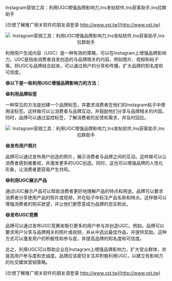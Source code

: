 Instagram营销工具：利用UGC增强品牌影响力,Ins发帖软件,Ins获客助手,Ins拉群助手

[😍想了解推广相关软件的朋友请登录 http://www.vst.tw](http://www.vst.tw)

 <center><img src="https://vst.tw/MP4/tuiguang/png/2.png" alt="Instagram营销工具：利用UGC增强品牌影响力,Ins发帖软件,Ins获客助手,Ins拉群助手"></center>

利用用户生成内容（UGC）是一种有效的策略，可以在Instagram上增强品牌影响力。UGC是指由消费者自发创造的与品牌相关的内容，例如图片、视频和帖子等。将UGC与品牌结合起来，可以通过用户的分享和传播，扩大品牌的知名度和可信度。

**😄以下是一些利用UGC增强品牌影响力的方法：**

**😄利用品牌标签**

一种常见的方法是创建一个品牌标签，并要求消费者在他们的Instagram帖子中使用该标签。这样做可以让消费者与品牌互动，并鼓励他们分享与品牌相关的内容。同时，品牌可以通过监控标签，了解消费者的反馈和需求，并及时回应。

 <center><img src="https://vst.tw/MP4/tuiguang/png/1.png" alt="Instagram营销工具：利用UGC增强品牌影响力,Ins发帖软件,Ins获客助手,Ins拉群助手"></center>

**😄发布用户照片**

品牌可以通过发布用户创造的照片，展示消费者与品牌之间的互动。这样做可以让消费者感到被重视，并激发更多的UGC创造。同时，这也可以增强品牌的人性化形象，让消费者更容易产生共鸣。

**😄利用UGC展示产品**

通过UGC展示产品可以帮助消费者更好地理解产品的特点和用途。品牌可以要求消费者分享使用产品的照片或视频，并在帖子中标注产品名称和特点。这样做可以增强消费者的购买欲望，并让他们更愿意成为品牌的忠实粉丝。

**😄发布UGC竞赛**

品牌可以通过发布UGC竞赛来吸引更多的用户参与并创造UGC。例如，品牌可以要求用户分享与品牌相关的照片或视频，并从中选出最佳作品，并提供奖励。这种方式可以激发用户的积极性和参与度，并提高品牌的知名度和可信度。

总之，利用UGC可以帮助企业在Instagram上增强品牌影响力，扩大受众群体，并提高用户参与度和忠诚度。品牌应该密切关注并积极利用UGC，以建立有影响力的社交媒体营销策略。

[😍想了解推广相关软件的朋友请登录 http://www.vst.tw](http://www.vst.tw)



